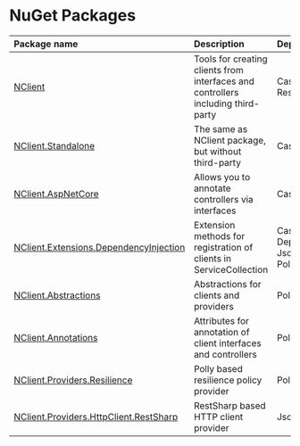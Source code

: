# NuGet Packages

| Package name                                             | Description                                            | Dependencies                                           |
| :------------------------------------------------------- | :----------------------------------------------------- |:------------------------------------------------------ |
| [NClient](https://www.nuget.org/packages/NClient) | Tools for creating clients from interfaces and controllers including third-party | Castle, Json.Net, RestSharp, Polly |
| [NClient.Standalone](https://www.nuget.org/packages/NClient.Standalone) | The same as NClient package, but without third-party | Castle |
| [NClient.AspNetCore](https://www.nuget.org/packages/NClient.AspNetCore) | Allows you to annotate controllers via interfaces | Castle, ASP.NET |
| [NClient.Extensions.DependencyInjection](https://www.nuget.org/packages/NClient.Extensions.DependencyInjection) | Extension methods for registration of clients in ServiceCollection | Castle, DependencyInjection, Json.Net, RestSharp, Polly |
| [NClient.Abstractions](https://www.nuget.org/packages/NClient.Abstractions) | Abstractions for clients and providers | Polly |
| [NClient.Annotations](https://www.nuget.org/packages/NClient.Annotations) | Attributes for annotation of client interfaces and controllers | Polly |
| [NClient.Providers.Resilience](https://www.nuget.org/packages/NClient.Providers.Resilience) | Polly based resilience policy provider | Polly |
| [NClient.Providers.HttpClient.RestSharp](https://www.nuget.org/packages/NClient.Providers.HttpClient.RestSharp) | RestSharp based HTTP client provider | Json.Net, RestSharp |
